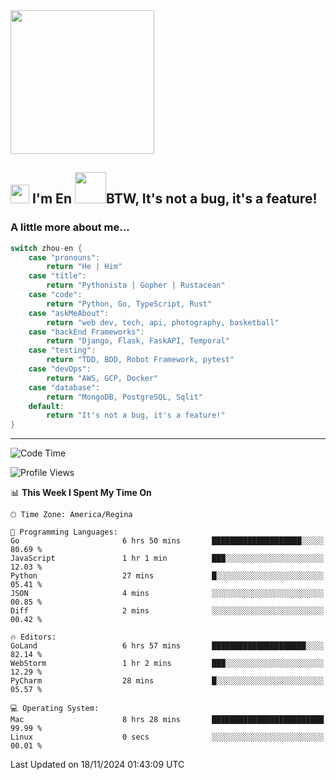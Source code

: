 <img align='center' src="https://media.giphy.com/media/GP1TJJSV4Ys1r64q2A/giphy.gif" width="230">

<h2><img src="https://emojis.slackmojis.com/emojis/images/1531849430/4246/blob-sunglasses.gif?1531849430" width="30"/> I'm En <img src="https://media.giphy.com/media/12oufCB0MyZ1Go/giphy.gif" width="50">BTW, It's not a bug, it's a feature!</h2>


<!-- <img align='right' src="https://media.giphy.com/media/M9gbBd9nbDrOTu1Mqx/giphy.gif" width="230"> -->


### A little more about me... 
<!--
```javascript
const zhou-en = {
    pronouns: "He" | "Him",
    title: "Pythonista" | "Gopher" | "Rustacean",
    code: ["Python", "Go", "Rust", "TypeScript"],
    askMeAbout: ["web dev", "tech", "app dev", "photography"],
    technologies: {
        backEnd: {
            python: ["Django", "Flask", "FaskAPI"],
            go: []
        },
        scraping: ["selenium", "scrapy", "spider"],
        testing: ["Robot Framework"],
        devOps: ["AWS", "Docker", "GCP", "Nginx"],
        databases: ["mongo", "postgresql", "sqlite"],
        misc: ["Firebase", "Heroku"]
    },
    architecture: ["Event Driven Architecture", "Microservices"],
    currentFocus: ["Temporal", "Rust"],
    funFact: "It's not a bug, it's a feature!"
};
```
  -->

```go
switch zhou-en {
    case "pronouns":
        return "He | Him"
    case "title":
        return "Pythonista | Gopher | Rustacean"
    case "code":
        return "Python, Go, TypeScript, Rust"
    case "askMeAbout":
        return "web dev, tech, api, photography, basketball"
    case "backEnd Frameworks":
        return "Django, Flask, FaskAPI, Temporal"
    case "testing":
        return "TDD, BDD, Robot Framework, pytest"
    case "devOps":
        return "AWS, GCP, Docker"
    case "database":
        return "MongoDB, PostgreSQL, Sqlit"
    default:
        return "It's not a bug, it's a feature!"
}
```




---
<!--START_SECTION:waka-->
![Code Time](http://img.shields.io/badge/Code%20Time-1%2C849%20hrs%2057%20mins-blue)

![Profile Views](http://img.shields.io/badge/Profile%20Views-0-blue)

📊 **This Week I Spent My Time On** 

```text
🕑︎ Time Zone: America/Regina

💬 Programming Languages: 
Go                       6 hrs 50 mins       ████████████████████░░░░░   80.69 % 
JavaScript               1 hr 1 min          ███░░░░░░░░░░░░░░░░░░░░░░   12.03 % 
Python                   27 mins             █░░░░░░░░░░░░░░░░░░░░░░░░   05.41 % 
JSON                     4 mins              ░░░░░░░░░░░░░░░░░░░░░░░░░   00.85 % 
Diff                     2 mins              ░░░░░░░░░░░░░░░░░░░░░░░░░   00.42 % 

🔥 Editors: 
GoLand                   6 hrs 57 mins       █████████████████████░░░░   82.14 % 
WebStorm                 1 hr 2 mins         ███░░░░░░░░░░░░░░░░░░░░░░   12.29 % 
PyCharm                  28 mins             █░░░░░░░░░░░░░░░░░░░░░░░░   05.57 % 

💻 Operating System: 
Mac                      8 hrs 28 mins       █████████████████████████   99.99 % 
Linux                    0 secs              ░░░░░░░░░░░░░░░░░░░░░░░░░   00.01 % 
```


 Last Updated on 18/11/2024 01:43:09 UTC
<!--END_SECTION:waka-->
